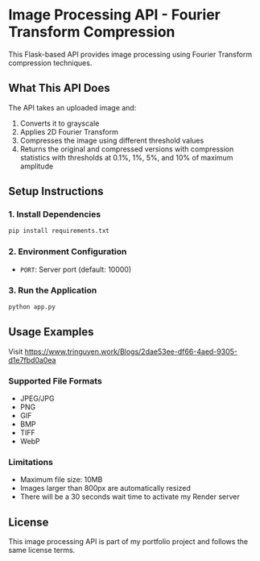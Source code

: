 # Image Processing API - Fourier Transform Compression

This Flask-based API provides image processing using Fourier Transform compression techniques. 

## What This API Does

The API takes an uploaded image and:
1. Converts it to grayscale
2. Applies 2D Fourier Transform 
3. Compresses the image using different threshold values
4. Returns the original and compressed versions with compression statistics with thresholds at 0.1%, 1%, 5%, and 10% of maximum amplitude

## Setup Instructions

### 1. Install Dependencies

```bash
pip install requirements.txt
```

### 2. Environment Configuration

- `PORT`: Server port (default: 10000)

### 3. Run the Application

```bash
python app.py
```

## Usage Examples

Visit https://www.tringuyen.work/Blogs/2dae53ee-df66-4aed-9305-d1e7fbd0a0ea

### Supported File Formats

- JPEG/JPG
- PNG
- GIF
- BMP
- TIFF
- WebP

### Limitations

- Maximum file size: 10MB
- Images larger than 800px are automatically resized
- There will be a 30 seconds wait time to activate my Render server

## License

This image processing API is part of my portfolio project and follows the same license terms.
